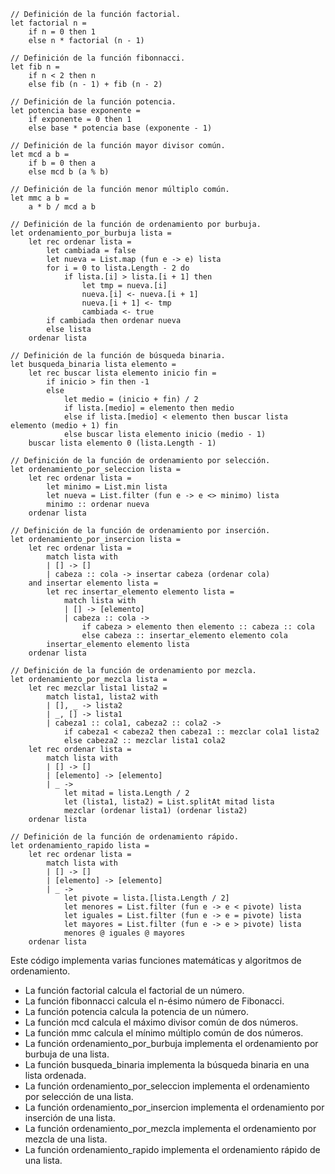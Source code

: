 ```f#
// Definición de la función factorial.
let factorial n =
    if n = 0 then 1
    else n * factorial (n - 1)

// Definición de la función fibonnacci.
let fib n =
    if n < 2 then n
    else fib (n - 1) + fib (n - 2)

// Definición de la función potencia.
let potencia base exponente =
    if exponente = 0 then 1
    else base * potencia base (exponente - 1)

// Definición de la función mayor divisor común.
let mcd a b =
    if b = 0 then a
    else mcd b (a % b)

// Definición de la función menor múltiplo común.
let mmc a b =
    a * b / mcd a b

// Definición de la función de ordenamiento por burbuja.
let ordenamiento_por_burbuja lista =
    let rec ordenar lista =
        let cambiada = false
        let nueva = List.map (fun e -> e) lista
        for i = 0 to lista.Length - 2 do
            if lista.[i] > lista.[i + 1] then
                let tmp = nueva.[i]
                nueva.[i] <- nueva.[i + 1]
                nueva.[i + 1] <- tmp
                cambiada <- true
        if cambiada then ordenar nueva
        else lista
    ordenar lista

// Definición de la función de búsqueda binaria.
let busqueda_binaria lista elemento =
    let rec buscar lista elemento inicio fin =
        if inicio > fin then -1
        else
            let medio = (inicio + fin) / 2
            if lista.[medio] = elemento then medio
            else if lista.[medio] < elemento then buscar lista elemento (medio + 1) fin
            else buscar lista elemento inicio (medio - 1)
    buscar lista elemento 0 (lista.Length - 1)

// Definición de la función de ordenamiento por selección.
let ordenamiento_por_seleccion lista =
    let rec ordenar lista =
        let minimo = List.min lista
        let nueva = List.filter (fun e -> e <> minimo) lista
        minimo :: ordenar nueva
    ordenar lista

// Definición de la función de ordenamiento por inserción.
let ordenamiento_por_insercion lista =
    let rec ordenar lista =
        match lista with
        | [] -> []
        | cabeza :: cola -> insertar cabeza (ordenar cola)
    and insertar elemento lista =
        let rec insertar_elemento elemento lista =
            match lista with
            | [] -> [elemento]
            | cabeza :: cola ->
                if cabeza > elemento then elemento :: cabeza :: cola
                else cabeza :: insertar_elemento elemento cola
        insertar_elemento elemento lista
    ordenar lista

// Definición de la función de ordenamiento por mezcla.
let ordenamiento_por_mezcla lista =
    let rec mezclar lista1 lista2 =
        match lista1, lista2 with
        | [], _ -> lista2
        | _, [] -> lista1
        | cabeza1 :: cola1, cabeza2 :: cola2 ->
            if cabeza1 < cabeza2 then cabeza1 :: mezclar cola1 lista2
            else cabeza2 :: mezclar lista1 cola2
    let rec ordenar lista =
        match lista with
        | [] -> []
        | [elemento] -> [elemento]
        | _ ->
            let mitad = lista.Length / 2
            let (lista1, lista2) = List.splitAt mitad lista
            mezclar (ordenar lista1) (ordenar lista2)
    ordenar lista

// Definición de la función de ordenamiento rápido.
let ordenamiento_rapido lista =
    let rec ordenar lista =
        match lista with
        | [] -> []
        | [elemento] -> [elemento]
        | _ ->
            let pivote = lista.[lista.Length / 2]
            let menores = List.filter (fun e -> e < pivote) lista
            let iguales = List.filter (fun e -> e = pivote) lista
            let mayores = List.filter (fun e -> e > pivote) lista
            menores @ iguales @ mayores
    ordenar lista
```

Este código implementa varias funciones matemáticas y algoritmos de ordenamiento.

- La función factorial calcula el factorial de un número.
- La función fibonnacci calcula el n-ésimo número de Fibonacci.
- La función potencia calcula la potencia de un número.
- La función mcd calcula el máximo divisor común de dos números.
- La función mmc calcula el mínimo múltiplo común de dos números.
- La función ordenamiento_por_burbuja implementa el ordenamiento por burbuja de una lista.
- La función busqueda_binaria implementa la búsqueda binaria en una lista ordenada.
- La función ordenamiento_por_seleccion implementa el ordenamiento por selección de una lista.
- La función ordenamiento_por_insercion implementa el ordenamiento por inserción de una lista.
- La función ordenamiento_por_mezcla implementa el ordenamiento por mezcla de una lista.
- La función ordenamiento_rapido implementa el ordenamiento rápido de una lista.